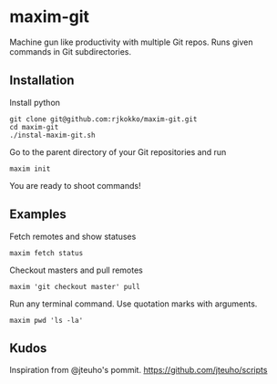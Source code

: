 # maxim-git
Machine gun like productivity with multiple Git repos. Runs given commands in Git subdirectories. 

## Installation
Install python
```
git clone git@github.com:rjkokko/maxim-git.git
cd maxim-git
./instal-maxim-git.sh
```
Go to the parent directory of your Git repositories and run
```
maxim init
```
You are ready to shoot commands!

## Examples
Fetch remotes and show statuses
```
maxim fetch status
```
Checkout masters and pull remotes
```
maxim 'git checkout master' pull
```
Run any terminal command. Use quotation marks with arguments.
```
maxim pwd 'ls -la'
```

## Kudos
Inspiration from @jteuho's pommit. https://github.com/jteuho/scripts
